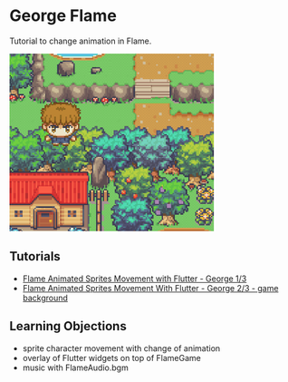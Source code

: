 # George Flame

Tutorial to change animation in Flame.

![screenshot](readme_assets/screenshot.gif)

## Tutorials

* [Flame Animated Sprites Movement with Flutter - George 1/3](https://youtu.be/_PbvL1IO_e4)
* [Flame Animated Sprites Movement With Flutter  - George 2/3  - game background](https://youtu.be/kqluwfjI1sc)

## Learning Objections

* sprite character movement with change of animation
* overlay of Flutter widgets on top of FlameGame
* music with FlameAudio.bgm

